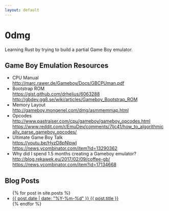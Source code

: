 ```yaml
---
layout: default
---
```


# 0dmg

Learning Rust by trying to build a partial Game Boy emulator.

## Game Boy Emulation Resources

- CPU Manual  
  http://marc.rawer.de/Gameboy/Docs/GBCPUman.pdf
- Bootstrap ROM  
  https://gist.github.com/drhelius/6063288  
  http://gbdev.gg8.se/wiki/articles/Gameboy_Bootstrap_ROM  
- Memory Layout  
  http://gameboy.mongenel.com/dmg/asmmemmap.html
- Opcodes  
  http://www.pastraiser.com/cpu/gameboy/gameboy_opcodes.html  
  https://www.reddit.com/r/EmuDev/comments/7ljc41/how_to_algorithmically_parse_gameboy_opcodes/
- Ultimate Game Boy Talk  
  https://youtu.be/HyzD8pNlpwI  
  https://news.ycombinator.com/item?id=13290362
- Why did I spend 1.5 months creating a Gameboy emulator?  
  http://blog.rekawek.eu/2017/02/09/coffee-gb/  
  https://news.ycombinator.com/item?id=17134668
  
## Blog Posts
  
<ul>{% for post in site.posts %}   
  <li><a href="{{ post.url }}">{{ post.date | date: "%Y-%m-%d" }} {{ post.title }}</a></li>
{% endfor %}</ul>
